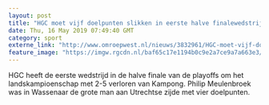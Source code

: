 ```yaml
---
layout: post
title: "HGC moet vijf doelpunten slikken in eerste halve finalewedstrijd om landskampioenschap"
date: Thu, 16 May 2019 07:49:40 GMT
category: sport
externe_link: "http://www.omroepwest.nl/nieuws/3832961/HGC-moet-vijf-doelpunten-slikken-in-eerste-halve-finalewedstrijd-om-landskampioenschap"
feature_image: "https://imgw.rgcdn.nl/baf65c17e1194b0c9e2a7ce9a7a663e3/opener/3832969.jpg"
---
```


HGC heeft de eerste wedstrijd in de halve finale van de playoffs om het landskampioenschap met 2-5 verloren van Kampong. Philip Meulenbroek was in Wassenaar de grote man aan Utrechtse zijde met vier doelpunten.
